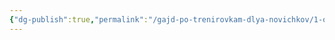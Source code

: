 ```yaml
---
{"dg-publish":true,"permalink":"/gajd-po-trenirovkam-dlya-novichkov/1-osnovnaya-chast/6-czel-podderzhanie-formy/"}
---
```


